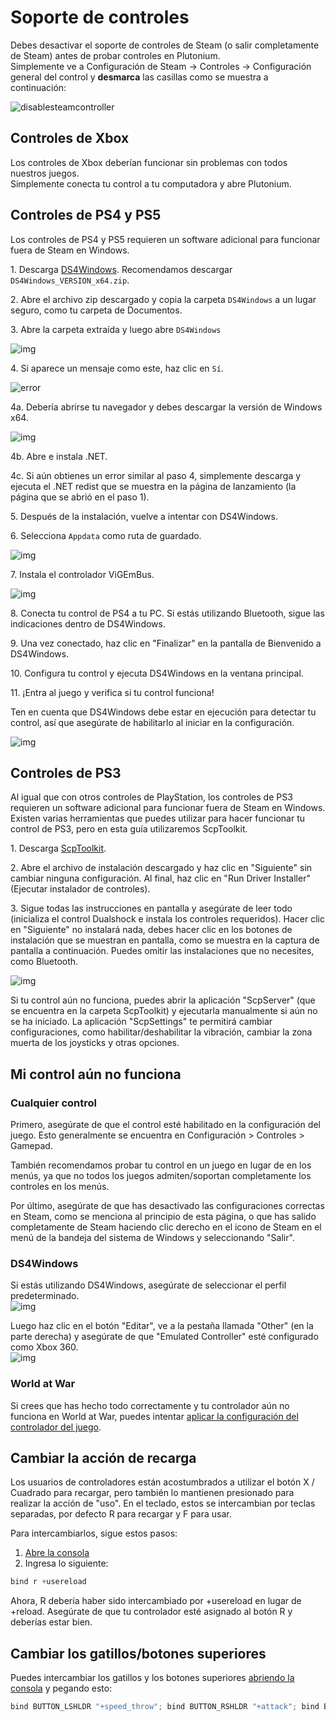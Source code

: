 # Soporte de controles

<Alert variant="warning">

Debes desactivar el soporte de controles de Steam (o salir completamente de Steam) antes de probar controles en Plutonium.  
Simplemente ve a Configuración de Steam -> Controles -> Configuración general del control y **desmarca** las casillas como se muestra a continuación:

![disablesteamcontroller](/images/docs/controllers/U1bs5Z9.png)

</Alert>

## Controles de Xbox

Los controles de Xbox deberían funcionar sin problemas con todos nuestros juegos.  
Simplemente conecta tu control a tu computadora y abre Plutonium.

## Controles de PS4 y PS5

Los controles de PS4 y PS5 requieren un software adicional para funcionar fuera de Steam en Windows.

1\. Descarga [DS4Windows](https://github.com/Ryochan7/DS4Windows/releases/latest). Recomendamos descargar `DS4Windows_VERSION_x64.zip`.

2\. Abre el archivo zip descargado y copia la carpeta `DS4Windows` a un lugar seguro, como tu carpeta de Documentos.

3\. Abre la carpeta extraída y luego abre `DS4Windows`

![img](/images/docs/controllers/sxik1Bs.png)

4\. Si aparece un mensaje como este, haz clic en `Sí`.

![error](/images/docs/controllers/BEqRTW4.png)

4a\. Debería abrirse tu navegador y debes descargar la versión de Windows x64.

![img](/images/docs/controllers/s2FRt73.png)

4b\. Abre e instala .NET.

4c\. Si aún obtienes un error similar al paso 4, simplemente descarga y ejecuta el .NET redist que se muestra en la página de lanzamiento (la página que se abrió en el paso 1).

5\. Después de la instalación, vuelve a intentar con DS4Windows.

6\. Selecciona `Appdata` como ruta de guardado.

![img](/images/docs/controllers/3EJ1wzA.png)

7\. Instala el controlador ViGEmBus.

![img](/images/docs/controllers/RHrY0Wu.png)

8\. Conecta tu control de PS4 a tu PC.
Si estás utilizando Bluetooth, sigue las indicaciones dentro de DS4Windows.

9\. Una vez conectado, haz clic en "Finalizar" en la pantalla de Bienvenido a DS4Windows.

10\. Configura tu control y ejecuta DS4Windows en la ventana principal.

11\. ¡Entra al juego y verifica si tu control funciona!

Ten en cuenta que DS4Windows debe estar en ejecución para detectar tu control, así que asegúrate de habilitarlo al iniciar en la configuración.

![img](/images/docs/controllers/ps4-final.png)

## Controles de PS3

Al igual que con otros controles de PlayStation, los controles de PS3 requieren un software adicional para funcionar fuera de Steam en Windows.
Existen varias herramientas que puedes utilizar para hacer funcionar tu control de PS3, pero en esta guía utilizaremos ScpToolkit.

1\. Descarga [ScpToolkit](https://github.com/nefarius/ScpToolkit/releases/download/v1.7.277.16103-BETA/ScpToolkit_Setup.exe).

2\. Abre el archivo de instalación descargado y haz clic en "Siguiente" sin cambiar ninguna configuración. Al final, haz clic en "Run Driver Installer" (Ejecutar instalador de controles).

3\. Sigue todas las instrucciones en pantalla y asegúrate de leer todo (inicializa el control Dualshock e instala los controles requeridos). Hacer clic en "Siguiente" no instalará nada, debes hacer clic en los botones de instalación que se muestran en pantalla, como se muestra en la captura de pantalla a continuación. Puedes omitir las instalaciones que no necesites, como Bluetooth.

![img](/images/docs/controllers/ps3-1.png)

Si tu control aún no funciona, puedes abrir la aplicación "ScpServer" (que se encuentra en la carpeta ScpToolkit) y ejecutarla manualmente si aún no se ha iniciado.
La aplicación "ScpSettings" te permitirá cambiar configuraciones, como habilitar/deshabilitar la vibración, cambiar la zona muerta de los joysticks y otras opciones.

## Mi control aún no funciona

### Cualquier control

Primero, asegúrate de que el control esté habilitado en la configuración del juego. Esto generalmente se encuentra en Configuración > Controles > Gamepad.

También recomendamos probar tu control en un juego en lugar de en los menús, ya que no todos los juegos admiten/soportan completamente los controles en los menús.

Por último, asegúrate de que has desactivado las configuraciones correctas en Steam, como se menciona al principio de esta página, o que has salido completamente de Steam haciendo clic derecho en el icono de Steam en el menú de la bandeja del sistema de Windows y seleccionando "Salir".

### DS4Windows

Si estás utilizando DS4Windows, asegúrate de seleccionar el perfil predeterminado.  
![img](/images/docs/controllers/ds4windows-main.png)

Luego haz clic en el botón "Editar", ve a la pestaña llamada "Other" (en la parte derecha) y asegúrate de que "Emulated Controller" esté configurado como Xbox 360.  
![img](/images/docs/controllers/ds4windows-profile.png)

### World at War

Si crees que has hecho todo correctamente y tu controlador aún no funciona en World at War, puedes intentar [aplicar la configuración del controlador del juego](/docs/client/t4/rebinding-controller/).

## Cambiar la acción de recarga

Los usuarios de controladores están acostumbrados a utilizar el botón X / Cuadrado para recargar, pero también lo mantienen presionado para realizar la acción de "uso".
En el teclado, estos se intercambian por teclas separadas, por defecto R para recargar y F para usar.

Para intercambiarlos, sigue estos pasos:

1. [Abre la consola](/docs/opening-console)
2. Ingresa lo siguiente:
```cs
bind r +usereload
```
Ahora, R debería haber sido intercambiado por +usereload en lugar de +reload. Asegúrate de que tu controlador esté asignado al botón R y deberías estar bien.

## Cambiar los gatillos/botones superiores

Puedes intercambiar los gatillos y los botones superiores [abriendo la consola](/docs/opening-console) y pegando esto:

```cs
bind BUTTON_LSHLDR "+speed_throw"; bind BUTTON_RSHLDR "+attack"; bind BUTTON_LTRIG "+smoke"; bind BUTTON_RTRIG "+frag"
```